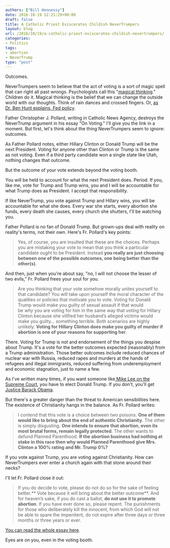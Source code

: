 ```yaml
---
authors: ["Bill Hennessy"]
date: 2016-10-19 12:21:29+00:00
draft: false
title: A Catholic Priest Eviscerates Childish NeverTrumpers
layout: blog
url: /2016/10/19/a-catholic-priest-eviscerates-childish-nevertrumpers/
categories:
- Politics
tags:
- abortion
- NeverTrump
type: "post"
---
```




Outcomes.

NeverTrumpers seem to believe that the act of voting is a sort of magic spell that can right all past wrongs. Psychologists call this "[magical thinking](https://hennessysview.com/2016/09/14/magical-thinking/)." Children do it. Magical thinking is the belief that we can change the outside world with our thoughts. Think of rain dances and crossed fingers. Or, [as Dr. Ben Hunt explains, Fed policy](https://www.salientpartners.com/wp-content/uploads/salient-epsilon-theory-ben-hunt-magical-thinking-september-1-2016.pdf).

Father Christopher J. Pollard, writing in Catholic News Agency, destroys the NeverTrump argument in his essay "On Voting." I'll give you the link in a moment. But first, let's think about the thing NeverTrumpers seem to ignore: outcomes.

As Father Pollard notes, either Hillary Clinton or Donald Trump will be the next President. Voting for anyone other than Clinton or Trump is the same as not voting. Even if a third party candidate won a single state like Utah, nothing changes that outcome.

But the outcome of your vote extends beyond the voting booth.

You will be held to account for what the next President does. Period. If you, like me, vote for Trump and Trump wins, you and I will be accountable for what Trump does as President. I accept that responsibility.

If like NeverTrump, you vote against Trump and Hillary wins, you will be accountable for what she does. Every war she starts, every abortion she funds, every death she causes, every church she shutters, I'll be watching you.

Father Pollard is no fan of Donald Trump. But grown-ups deal with reality on reality's terms, not their own. Here's Fr. Pollard's key points:



> Yes, of course, you are insulted that these are the choices. Perhaps you are mistaking your vote to mean that you think a particular candidate _ought_ to be President. Instead **you really are just choosing between one of the possible outcomes, one being better than the other(s)**.



And then, just when you're about say, "no, I will not choose the lesser of two evils," Fr. Pollard frees your soul for you.



> Are you thinking that your vote somehow morally unites yourself to that candidate? You will take upon yourself the moral character of the qualities or policies that motivate you to vote. Voting for Donald Trump would make you guilty of sexual assault if that would be _why_ you are voting for him in the same way that voting for Hillary Clinton because she vilified her husband’s alleged victims would make you guilty… something terrible. Both scenarios are highly unlikely. **Voting for Hillary Clinton does make you guilty of murder if abortion is one of your reasons for supporting her**.



There. Voting for Trump is not and endorsement of the things you despise about Trump. It's a vote for the better outcomes expected (reasonably) from a Trump administration. Those better outcomes include reduced chances of nuclear war with Russia, reduced rapes and murders at the hands of refugees and illegal immigrants, reduced suffering from underemployment and economic stagnation, just to name a few.

As I've written many times, if you want someone like[ Mike Lee on the Supreme Court](https://hennessysview.com/2016/09/25/if-you-want-mike-lee-on-the-supreme-court-you-have-to-vote-for-roy-blunt/), you have to elect Donald Trump. If you don't, you'll get [Justice Barack Obama](https://hennessysview.com/2016/10/19/justice-obama/).

But there's a greater danger than the threat to American sensibilities here. The existence of Christianity hangs in the balance. As Fr. Pollard writes:



> I contend that this vote is a choice between two poisons. **One of them would like to bring about the end of authentic Christianity**. The other is simply disgusting. **One intends to ensure that abortion, even its most brutal forms, remain legally protected**. The other wants to defund Planned Parenthood. **If the abortion business had nothing at stake in this race then why would Planned Parenthood give Mrs. Clinton a 100% rating and Mr. Trump 0%?**



If you vote against Trump, you are voting against Christianity. How can NeverTrumpers ever enter a church again with that stone around their necks?

I'll let Fr. Pollard close it out:



> If you do decide to vote, please do not do so for the sake of feeling better.** Vote because it will bring about the better outcome**. And for heaven’s sake, if you do cast a ballot, **do not use it to promote abortion**. If you have ever done so, please repent. The punishments for those who deliberately kill the innocent, from which God will not be able to spare the impenitent, do not expire after three days or three months or three years or ever.



[You can read the whole essay here](https://www.catholicnewsagency.com/column/on-voting-3636/).

Eyes are on you, even in the voting booth.
